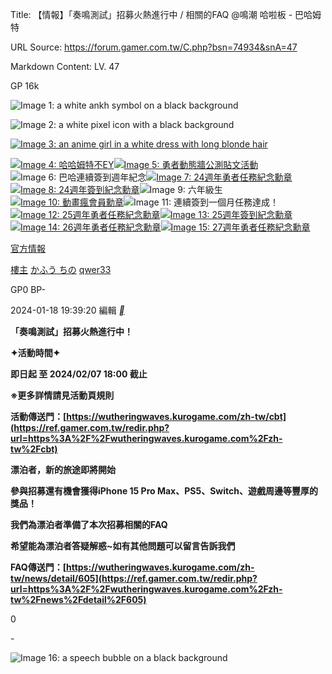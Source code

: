 Title: 【情報】「奏鳴測試」招募火熱進行中 / 相關的FAQ @鳴潮 哈啦板 - 巴哈姆特

URL Source: https://forum.gamer.com.tw/C.php?bsn=74934&snA=47

Markdown Content:
LV. 47

GP 16k

![Image 1: a white ankh symbol on a black background](https://i2.bahamut.com.tw/forum/icons/preist.png)

![Image 2: a white pixel icon with a black background](https://i2.bahamut.com.tw/forum/icons/human.png)

[![Image 3: an anime girl in a white dress with long blonde hair](https://avatar2.bahamut.com.tw/avataruserpic/q/w/qwer33/qwer33.png?v=1716607422)](https://home.gamer.com.tw/qwer33)

[![Image 4: 哈哈姆特不EY](https://p2.bahamut.com.tw/HOME/honor/235.gif)](https://avatar1.gamer.com.tw/switchhonor.php?uid=qwer33&htype=235)[![Image 5: 勇者動態牆公測貼文活動](https://p2.bahamut.com.tw/HOME/honor/247.gif)](https://avatar1.gamer.com.tw/switchhonor.php?uid=qwer33&htype=247)![Image 6: 巴哈連續簽到週年紀念](https://p2.bahamut.com.tw/HOME/honor/269.gif)[![Image 7: 24週年勇者任務紀念勳章](https://p2.bahamut.com.tw/HOME/honor/276.gif)](https://avatar1.gamer.com.tw/switchhonor.php?uid=qwer33&htype=276)[![Image 8: 24週年簽到紀念勳章](https://p2.bahamut.com.tw/HOME/honor/278.gif)](https://avatar1.gamer.com.tw/switchhonor.php?uid=qwer33&htype=278)![Image 9: 六年級生](https://p2.bahamut.com.tw/HOME/honor/15.gif)[![Image 10: 動畫瘋會員勳章](https://p2.bahamut.com.tw/HOME/honor/227.gif)](https://avatar1.gamer.com.tw/switchhonor.php?uid=qwer33&htype=227)![Image 11: 連續簽到一個月任務達成！](https://p2.bahamut.com.tw/HOME/honor/222.gif)[![Image 12: 25週年勇者任務紀念勳章](https://p2.bahamut.com.tw/HOME/honor/289.gif)](https://avatar1.gamer.com.tw/switchhonor.php?uid=qwer33&htype=289)[![Image 13: 25週年簽到紀念勳章](https://p2.bahamut.com.tw/HOME/honor/291.gif)](https://avatar1.gamer.com.tw/switchhonor.php?uid=qwer33&htype=291)[![Image 14: 26週年勇者任務紀念勳章](https://p2.bahamut.com.tw/HOME/honor/302.gif)](https://avatar1.gamer.com.tw/switchhonor.php?uid=qwer33&htype=302)[![Image 15: 27週年勇者任務紀念勳章](https://p2.bahamut.com.tw/HOME/honor/312.gif)](https://avatar1.gamer.com.tw/switchhonor.php?uid=qwer33&htype=312)

[官方情報](https://forum.gamer.com.tw/B.php?bsn=74934&subbsn=4)

[樓主](https://forum.gamer.com.tw/Co.php?bsn=74934&sn=104&subbsn=4&bPage=0) [かふう ちの](https://home.gamer.com.tw/qwer33) [qwer33](https://home.gamer.com.tw/qwer33)

GP0 BP\-

2024-01-18 19:39:20 編輯 [__](https://prj.gamer.com.tw/app2u/bahaapp.html "手機發文")

**「奏鳴測試」招募火熱進行中！**

**✦活動時間✦**

**即日起 至 2024/02/07 18:00 截止**

**※更多詳情請見活動頁規則**

**活動傳送門：[https://wutheringwaves.kurogame.com/zh-tw/cbt](https://ref.gamer.com.tw/redir.php?url=https%3A%2F%2Fwutheringwaves.kurogame.com%2Fzh-tw%2Fcbt)**

**漂泊者，新的旅途即將開始**

**參與招募還有機會獲得iPhone 15 Pro Max、PS5、Switch、遊戲周邊等豐厚的獎品！**

**我們為漂泊者準備了本次招募相關的FAQ**

**希望能為漂泊者答疑解惑~如有其他問題可以留言告訴我們**

**FAQ傳送門：[https://wutheringwaves.kurogame.com/zh-tw/news/detail/605](https://ref.gamer.com.tw/redir.php?url=https%3A%2F%2Fwutheringwaves.kurogame.com%2Fzh-tw%2Fnews%2Fdetail%2F605)**

0

\-

![Image 16: a speech bubble on a black background](https://i2.bahamut.com.tw/icon/msg_regular.png)
